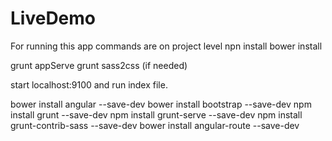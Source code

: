 # LiveDemo

For running this app commands are on project level
npn install
bower install

grunt appServe
grunt sass2css (if needed)

start localhost:9100 and run index file.

bower install angular --save-dev
bower install bootstrap --save-dev
npm install grunt --save-dev
npm install grunt-serve --save-dev
npm install grunt-contrib-sass --save-dev
bower install angular-route --save-dev


